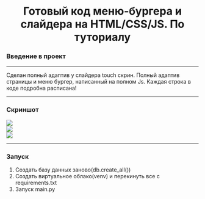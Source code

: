 <h1 align="center">Готовый код меню-бургера и слайдера на HTML/CSS/JS. По туториалу</h1>
<h3>Введение в проект</h3>
<hr>
<p>Сделан полный адаптив у слайдера touch скрин. Полный адаптив страницы и меню бургер, написанный на полном Js. Каждая строка в коде подробна расписана!</p>

<hr>

<h3>Скриншот</h3>

<div style='display: flex;' ></div>
<img style='display: flex;' src="https://user-images.githubusercontent.com/107222527/188510379-95674dbc-9ef5-4aea-a567-1b1bc351be89.png" width=''>
<img style='display: flex;' src="https://user-images.githubusercontent.com/107222527/188510384-362341d8-6946-4e3e-a710-26c35cf2fc52.png" width=''>
<img style='display: flex;' src="https://user-images.githubusercontent.com/107222527/188510387-159f4fde-1a07-4c31-8859-d14c8a9545f9.png" width=''>
<hr>

<h3>Запуск</h3>

1. Создать базу данных заново(db.create_all())
3. Создать виртуальное облако(venv) и перекинуть все с requirements.txt 
4. Запуск main.py
